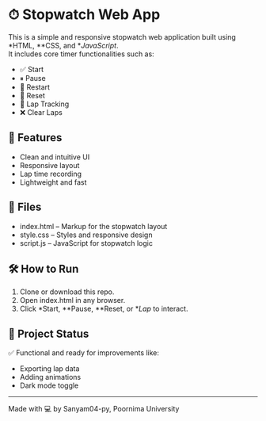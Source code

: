 # ⏱ Stopwatch Web App

This is a simple and responsive stopwatch web application built using *HTML, **CSS, and **JavaScript*.  
It includes core timer functionalities such as:

- ✅ Start
- ⏸ Pause
- 🔁 Restart
- 🔄 Reset
- 🏁 Lap Tracking
- ❌ Clear Laps

## 🚀 Features

- Clean and intuitive UI
- Responsive layout
- Lap time recording
- Lightweight and fast

## 📂 Files

- index.html – Markup for the stopwatch layout
- style.css – Styles and responsive design
- script.js – JavaScript for stopwatch logic

## 🛠 How to Run

1. Clone or download this repo.
2. Open index.html in any browser.
3. Click *Start, **Pause, **Reset, or **Lap* to interact.


## 📌 Project Status

✅ Functional and ready for improvements like:
- Exporting lap data
- Adding animations
- Dark mode toggle

---

Made with 💻 by Sanyam04-py, Poornima University
